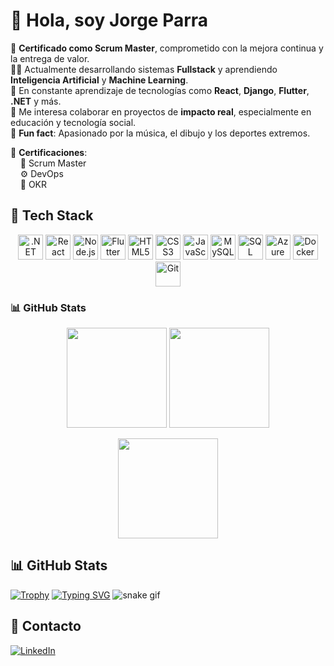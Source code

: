 # 👋 Hola, soy Jorge Parra 


🎯 **Certificado como Scrum Master**, comprometido con la mejora continua y la entrega de valor.  
🧑‍💻 Actualmente desarrollando sistemas **Fullstack** y aprendiendo **Inteligencia Artificial** y **Machine Learning**.  
🌱 En constante aprendizaje de tecnologías como **React**, **Django**, **Flutter**, **.NET** y más.  
🤝 Me interesa colaborar en proyectos de **impacto real**, especialmente en educación y tecnología social.  
🎵 **Fun fact**: Apasionado por la música, el dibujo y los deportes extremos.

🎯 **Certificaciones**:  
&nbsp;&nbsp;&nbsp;&nbsp;🧩 Scrum Master  
&nbsp;&nbsp;&nbsp;&nbsp;⚙️ DevOps  
&nbsp;&nbsp;&nbsp;&nbsp;🎯 OKR

## 🧠 Tech Stack
<p align="center">
  <!-- Tecnologías -->
  <img src="https://cdn.jsdelivr.net/gh/devicons/devicon/icons/dotnetcore/dotnetcore-original.svg" height="40" alt=".NET Core" />
  <img src="https://cdn.jsdelivr.net/gh/devicons/devicon/icons/react/react-original.svg" height="40" alt="React" />
  <img src="https://img.icons8.com/color/48/000000/nodejs.png" height="40" alt="Node.js" />
  <img src="https://cdn.jsdelivr.net/gh/devicons/devicon/icons/flutter/flutter-original.svg" height="40" alt="Flutter" />
  <img src="https://cdn.jsdelivr.net/gh/devicons/devicon/icons/html5/html5-original.svg" height="40" alt="HTML5" />
  <img src="https://cdn.jsdelivr.net/gh/devicons/devicon/icons/css3/css3-original.svg" height="40" alt="CSS3" />
  <img src="https://cdn.jsdelivr.net/gh/devicons/devicon/icons/javascript/javascript-original.svg" height="40" alt="JavaScript" />
  <img src="https://img.icons8.com/color/48/000000/mysql-logo.png" height="40" alt="MySQL" />
  <img src="https://img.icons8.com/color/48/000000/microsoft-sql-server.png" height="40" alt="SQL Server" />
  <img src="https://cdn.jsdelivr.net/gh/devicons/devicon/icons/azure/azure-original.svg" height="40" alt="Azure" />
  <img src="https://cdn.jsdelivr.net/gh/devicons/devicon/icons/docker/docker-original.svg" height="40" alt="Docker" />
  <img src="https://cdn.jsdelivr.net/gh/devicons/devicon/icons/git/git-original.svg" height="40" alt="Git" />
  
  <!-- Roles y certificaciones -->
  
</p>

### 📊 GitHub Stats

<p align="center">
  <img src="https://github-readme-stats.vercel.app/api?username=jlparra17&show_icons=true&theme=tokyonight" height="160" />
  <img src="https://github-readme-streak-stats.herokuapp.com?user=jlparra17&theme=tokyonight&hide_border=true" height="160" />
</p>

<p align="center">
  <img src="https://github-readme-stats.vercel.app/api/top-langs/?username=jlparra17&layout=compact&theme=tokyonight" height="160" />
</p>


## 📊 GitHub Stats
[![Trophy](https://github-profile-trophy.vercel.app/?username=jlparra17&theme=algolia&row=1)](https://github.com/ryo-ma/github-profile-trophy)
[![Typing SVG](https://readme-typing-svg.herokuapp.com?lines=Hola,+soy+Jorge+Parra;Fullstack+Developer;DevOps+%7C+Scrum+Master+%7C+CertiProf;IA+%7C+ML+%7C+React+%7C+Django&center=true&width=500&height=50)](https://github.com/jlparra17)
![snake gif](https://github.com/jlparra17/jlparra17/blob/output/github-contribution-grid-snake.svg)

## 🔗 Contacto
[![LinkedIn](https://img.shields.io/badge/LinkedIn-blue?logo=linkedin&logoColor=white)](https://www.linkedin.com/in/jorge-luis-parra-naula-b2a7591aa/)
